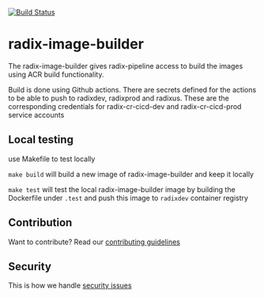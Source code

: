 [![Build Status](https://github.com/equinor/radix-image-builder/workflows/radix-image-builder-build/badge.svg)](https://github.com/equinor/radix-image-builder/actions?query=workflow%3Aradix-image-builder-build)
# radix-image-builder

The radix-image-builder gives radix-pipeline access to build the images using ACR build functionality.

Build is done using Github actions. There are secrets defined for the actions to be able to push to radixdev, radixprod and radixus. These are the corresponding credentials for radix-cr-cicd-dev and radix-cr-cicd-prod service accounts

## Local testing

use Makefile to test locally

`make build` will build a new image of radix-image-builder and keep it locally

`make test` will test the local radix-image-builder image by building the Dockerfile under `.test` and push this image to `radixdev` container registry

## Contribution

Want to contribute? Read our [contributing guidelines](./CONTRIBUTING.md)

## Security

This is how we handle [security issues](./SECURITY.md)
